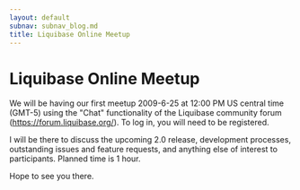 ```yaml
---
layout: default
subnav: subnav_blog.md
title: Liquibase Online Meetup
---
```

# Liquibase Online Meetup

We will be having our first meetup 2009-6-25 at 12:00 PM US central time (GMT-5) using the "Chat" functionality of the Liquibase community forum (<a href="https://forum.liquibase.org/" target="_blank">https://forum.liquibase.org/</a>). To log in, you will need to be registered.


I will be there to discuss the upcoming 2.0 release, development processes, outstanding issues and feature requests, and anything else of interest to participants. Planned time is 1 hour.


Hope to see you there.
